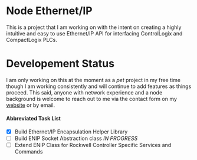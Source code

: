 # Node Ethernet/IP

This is a project that I am working on with the intent on creating a highly intuitive and easy to use Ethernet/IP API for interfacing ControlLogix and CompactLogix PLCs.

# Developement Status

I am only working on this at the moment as a *pet* project in my free time though I am working consistently and will continue to add features as things proceed. This said, anyone with network experience and a node background is welcome to reach out to me via the contact form on my [website](http://www.canaanseaton.com/) or by email.

#### Abbreviated Task List

- [x] Build Ethernet/IP Encapsulation Helper Library
- [ ] Build ENIP Socket Abstraction class *IN PROGRESS*
- [ ] Extend ENIP Class for Rockwell Controller Specific Services and Commands
